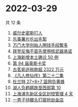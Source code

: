 # 2022-03-29

共 12 条

<!-- BEGIN ZHIHUSEARCH -->
<!-- 最后更新时间 Tue Mar 29 2022 01:15:13 GMT+0800 (China Standard Time) -->
1. [威尔史密斯打人](https://www.zhihu.com/search?q=威尔史密斯)
1. [乐事薯片吃出毛絮](https://www.zhihu.com/search?q=乐事薯片)
1. [万门大学创始人圈钱手段繁多](https://www.zhihu.com/search?q=万门大学)
1. [ 拜登反悔不首先使用核武器承诺](https://www.zhihu.com/search?q=拜登反悔)
1. [上海新增本土确诊 50 例](https://www.zhihu.com/search?q=上海新增)
1. [第 94 届奥斯卡奖](https://www.zhihu.com/search?q=奥斯卡奖)
1. [古茗偷逃税款超 2322 万元](https://www.zhihu.com/search?q=古茗)
1. [《凡人修仙传》第二十二集](https://www.zhihu.com/search?q=凡人修仙传)
1. [杜兰特 27+8+7 篮网负黄蜂](https://www.zhihu.com/search?q=篮网)
1. [湖人负鹈鹕跌至西部第 10](https://www.zhihu.com/search?q=湖人)
1. [上海浦东新区全区封控管理 4 天](https://www.zhihu.com/search?q=上海浦东)
1. [一男子持榔头打砸抢劫金店](https://www.zhihu.com/search?q=打砸抢劫金店)
<!-- END ZHIHUSEARCH -->
